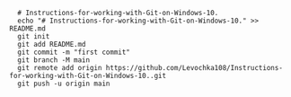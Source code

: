       ﻿# Instructions-for-working-with-Git-on-Windows-10.
      echo "# Instructions-for-working-with-Git-on-Windows-10." >> README.md
      git init
      git add README.md
      git commit -m "first commit"
      git branch -M main
      git remote add origin https://github.com/Levochka108/Instructions-for-working-with-Git-on-Windows-10..git
      git push -u origin main
